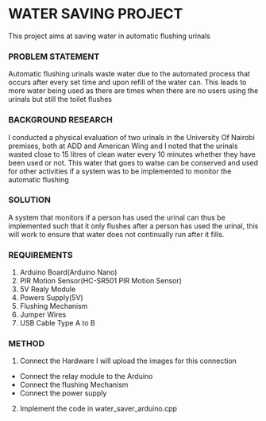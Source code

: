 #  WATER SAVING PROJECT
This project aims at saving water in automatic flushing urinals

### PROBLEM  STATEMENT
Automatic flushing urinals waste water due to the automated process that occurs after every set time and upon refill of the water can. 
This leads to more water being used as there are times when there are no users using the urinals but still the toilet flushes

### BACKGROUND RESEARCH
I conducted a physical evaluation of two urinals in the University Of Nairobi  premises, both at ADD and American Wing and I noted that the urinals wasted close to 15 litres of clean water every 10 minutes whether they have been used or not.
This water that goes to watse can be conserved and used for other  activities if a system was to be implemented to monitor the automatic flushing

### SOLUTION
A system that monitors if a person has used the urinal can thus be implemented such that it only flushes after a person has used the urinal, this will work to ensure that water does not continually run after it fills.

### REQUIREMENTS
1. Arduino Board(Arduino Nano)
2. PIR Motion Sensor(HC-SR501 PIR Motion Sensor)
3. 5V Realy Module
4. Powers Supply(5V)
5. Flushing Mechanism
6. Jumper Wires
7. USB Cable Type A to B

### METHOD
1. Connect the Hardware 
I will upload the images for this connection
* Connect the relay module to the Arduino
* Connect the flushing Mechanism
* Connect the power supply
2. Implement the code in water_saver_arduino.cpp

